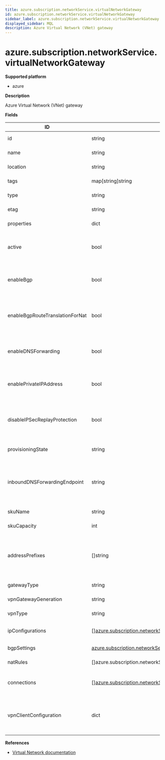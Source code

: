 ```yaml
---
title: azure.subscription.networkService.virtualNetworkGateway
id: azure.subscription.networkService.virtualNetworkGateway
sidebar_label: azure.subscription.networkService.virtualNetworkGateway
displayed_sidebar: MQL
description: Azure Virtual Network (VNet) gateway
---
```


# azure.subscription.networkService.virtualNetworkGateway

**Supported platform**

- azure

**Description**

Azure Virtual Network (VNet) gateway

**Fields**

| ID                              | TYPE                                                                                                                                                  | DESCRIPTION                                                                 |
| ------------------------------- | ----------------------------------------------------------------------------------------------------------------------------------------------------- | --------------------------------------------------------------------------- |
| id                              | string                                                                                                                                                | VNet gateway ID                                                             |
| name                            | string                                                                                                                                                | VNet gateway name                                                           |
| location                        | string                                                                                                                                                | VNet gateway location                                                       |
| tags                            | map[string]string                                                                                                                                     | VNet gateway tags                                                           |
| type                            | string                                                                                                                                                | VNet gateway resource type                                                  |
| etag                            | string                                                                                                                                                | VNet gateway etag                                                           |
| properties                      | dict                                                                                                                                                  | VNet gateway properties                                                     |
| active                          | bool                                                                                                                                                  | Whether the virtual network gateway is active                               |
| enableBgp                       | bool                                                                                                                                                  | Whether BGP is enabled for this virtual network gateway                     |
| enableBgpRouteTranslationForNat | bool                                                                                                                                                  | Whether BGP route translation is enabled for this VNet gateway              |
| enableDNSForwarding             | bool                                                                                                                                                  | Whether DNS forwarding is enabled for this VNet gateway                     |
| enablePrivateIPAddress          | bool                                                                                                                                                  | Whether private IP must be enabled for connections                          |
| disableIPSecReplayProtection    | bool                                                                                                                                                  | Whether IP sec replay protection is disabled for this VNet gateway          |
| provisioningState               | string                                                                                                                                                | VNet gateway provisioning state                                             |
| inboundDNSForwardingEndpoint    | string                                                                                                                                                | The IP address allocated by the gateway to which DNS requests can be sent   |
| skuName                         | string                                                                                                                                                | VNet gateway SKU name                                                       |
| skuCapacity                     | int                                                                                                                                                   | VNet gateway SKU capacity                                                   |
| addressPrefixes                 | &#91;&#93;string                                                                                                                                      | A list of address blocks reserved for this virtual network in CIDR notation |
| gatewayType                     | string                                                                                                                                                | VNet gateway type                                                           |
| vpnGatewayGeneration            | string                                                                                                                                                | VNet gateway generation                                                     |
| vpnType                         | string                                                                                                                                                | VNet gateway VPN type                                                       |
| ipConfigurations                | &#91;&#93;[azure.subscription.networkService.virtualNetworkGateway.ipConfig](azure.subscription.networkservice.virtualnetworkgateway.ipconfig.md)     | VNet gateway IP configurations                                              |
| bgpSettings                     | [azure.subscription.networkService.bgpSettings](azure.subscription.networkservice.bgpsettings.md)                                                     | VNet gateway BGP settings                                                   |
| natRules                        | &#91;&#93;azure.subscription.networkService.virtualNetworkGateway.natRule                                                                             | VNet gateway NAT rules                                                      |
| connections                     | &#91;&#93;[azure.subscription.networkService.virtualNetworkGateway.connection](azure.subscription.networkservice.virtualnetworkgateway.connection.md) | Applicable connections for the gateway                                      |
| vpnClientConfiguration          | dict                                                                                                                                                  | VPN client configuration (only set if P2S is configured for the gateway)    |

**References**

- [Virtual Network documentation](https://learn.microsoft.com/en-us/azure/virtual-network/)
